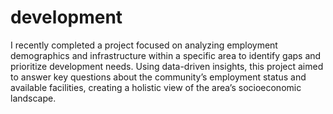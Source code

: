 # development
I recently completed a project focused on analyzing employment demographics and infrastructure within a specific area to identify gaps and prioritize development needs. Using data-driven insights, this project aimed to answer key questions about the community’s employment status and available facilities, creating a holistic view of the area’s socioeconomic landscape.
